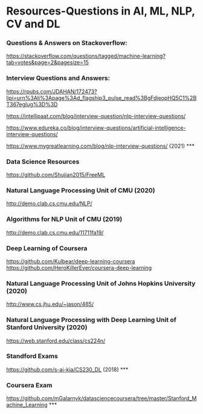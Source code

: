 # Resources-Questions in AI, ML, NLP, CV and DL

### Questions & Answers on Stackoverflow:
https://stackoverflow.com/questions/tagged/machine-learning?tab=votes&page=2&pagesize=15

### Interview Questions and Answers:
https://rpubs.com/JDAHAN/172473?lipi=urn%3Ali%3Apage%3Ad_flagship3_pulse_read%3BgFdjeopHQ5C1%2BT367egIug%3D%3D

https://intellipaat.com/blog/interview-question/nlp-interview-questions/

https://www.edureka.co/blog/interview-questions/artificial-intelligence-interview-questions/

https://www.mygreatlearning.com/blog/nlp-interview-questions/   (2021) ***


### Data Science Resources
https://github.com/Shujian2015/FreeML

### Natural Language Processing Unit of CMU (2020)
http://demo.clab.cs.cmu.edu/NLP/

### Algorithms for NLP Unit of CMU (2019)
http://demo.clab.cs.cmu.edu/11711fa19/

### Deep Learning of Coursera
https://github.com/Kulbear/deep-learning-coursera
https://github.com/HeroKillerEver/coursera-deep-learning

### Natural Language Processing Unit of Johns Hopkins University (2020)
http://www.cs.jhu.edu/~jason/465/

### Natural Language Processing with Deep Learning Unit of Stanford University (2020)
https://web.stanford.edu/class/cs224n/

### Standford Exams
https://github.com/s-ai-kia/CS230_DL    (2018) ***

### Coursera Exam
https://github.com/mGalarnyk/datasciencecoursera/tree/master/Stanford_Machine_Learning ***

